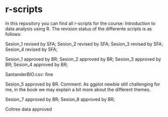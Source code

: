 # r-scripts

In this repository you can find all r-scripts for the course: Introduction to data analysis using R. The revision status of the differente scripts is as follows:

Sesion_1 revised by SFA;
Sesion_2 revised by SFA;
Sesion_3 revised by SFA;
Sesion_4 revised by SFA;


Sesion_1 approved by BR;
Sesion_2 approved by BR;
Sesion_3 approved by BR;
Sesion_4 approved by BR;

SantanderBIO.csv: fine

Sesion_5 approved by BR. Comment: As ggplot newbie still challenging for me, in the book we may explain a bit more about the different themes.

Sesion_7 approved by BR;
Sesion_8 approved by BR;

Coltree data approved